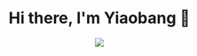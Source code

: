 <h1 align="center">Hi there, I'm Yiaobang 👋</h1>
<!--
<p align="center">
  <img src="https://readme-typing-svg.herokuapp.com?font=Fira+Code&pause=1000&color=F75C7E&center=true&vCenter=true&width=435&lines=世事不可强求;快乐长存" alt="Typing SVG" />
</p>
<p align="center">
  <img src="https://readme-typing-svg.herokuapp.com?font=Fira+Code&pause=1000&color=F75C7E&center=true&vCenter=true&width=435&lines=Things+in+life+cannot+be+forced;+happiness+endures" alt="Typing SVG" />
</p>
-->
   <p align="center"">
     <img  src="https://github-readme-stats.vercel.app/api/top-langs/?username=yiaobang&layout=compact&langs_count=6&theme=highcontrast&cache_seconds=60" />
   </p>
   


